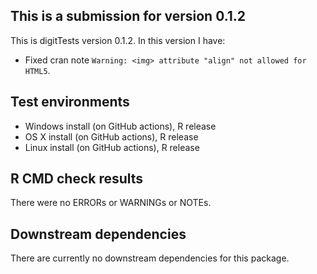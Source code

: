 ## This is a submission for version 0.1.2
This is digitTests version 0.1.2. In this version I have:

* Fixed cran note `Warning: <img> attribute "align" not allowed for HTML5`.

## Test environments
* Windows install (on GitHub actions), R release
* OS X install (on GitHub actions), R release
* Linux install (on GitHub actions), R release

## R CMD check results
There were no ERRORs or WARNINGs or NOTEs.

## Downstream dependencies
There are currently no downstream dependencies for this package.
